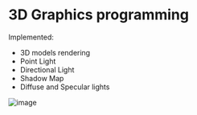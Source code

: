 # 3D Graphics programming

Implemented:
- 3D models rendering
- Point Light
- Directional Light
- Shadow Map
- Diffuse and Specular lights

![image](https://user-images.githubusercontent.com/39655374/189543571-bb06ef54-6a52-4e22-81a5-2bb7ad7a76f6.png)

